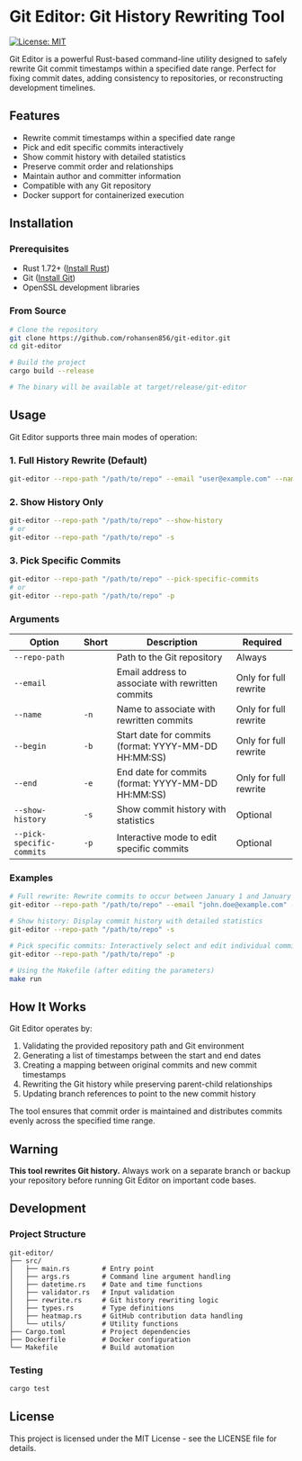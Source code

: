 # Git Editor: Git History Rewriting Tool

[![License: MIT](https://img.shields.io/badge/License-MIT-blue.svg)](https://opensource.org/licenses/MIT)

Git Editor is a powerful Rust-based command-line utility designed to safely rewrite Git commit timestamps within a specified date range. Perfect for fixing commit dates, adding consistency to repositories, or reconstructing development timelines.

## Features

- Rewrite commit timestamps within a specified date range
- Pick and edit specific commits interactively
- Show commit history with detailed statistics
- Preserve commit order and relationships
- Maintain author and committer information
- Compatible with any Git repository
- Docker support for containerized execution

## Installation

### Prerequisites

- Rust 1.72+ ([Install Rust](https://www.rust-lang.org/tools/install))
- Git ([Install Git](https://git-scm.com/downloads))
- OpenSSL development libraries

### From Source

```bash
# Clone the repository
git clone https://github.com/rohansen856/git-editor.git
cd git-editor

# Build the project
cargo build --release

# The binary will be available at target/release/git-editor
```

## Usage

Git Editor supports three main modes of operation:

### 1. Full History Rewrite (Default)
```bash
git-editor --repo-path "/path/to/repo" --email "user@example.com" --name "Author Name" --begin "YYYY-MM-DD HH:MM:SS" --end "YYYY-MM-DD HH:MM:SS"
```

### 2. Show History Only
```bash
git-editor --repo-path "/path/to/repo" --show-history
# or
git-editor --repo-path "/path/to/repo" -s
```

### 3. Pick Specific Commits
```bash
git-editor --repo-path "/path/to/repo" --pick-specific-commits
# or
git-editor --repo-path "/path/to/repo" -p
```

### Arguments

| Option | Short | Description | Required |
| ------ | ----- | ----------- | -------- |
| `--repo-path` | | Path to the Git repository | Always |
| `--email` | | Email address to associate with rewritten commits | Only for full rewrite |
| `--name` | `-n` | Name to associate with rewritten commits | Only for full rewrite |
| `--begin` | `-b` | Start date for commits (format: YYYY-MM-DD HH:MM:SS) | Only for full rewrite |
| `--end` | `-e` | End date for commits (format: YYYY-MM-DD HH:MM:SS) | Only for full rewrite |
| `--show-history` | `-s` | Show commit history with statistics | Optional |
| `--pick-specific-commits` | `-p` | Interactive mode to edit specific commits | Optional |

### Examples

```bash
# Full rewrite: Rewrite commits to occur between January 1 and January 7, 2023
git-editor --repo-path "/path/to/repo" --email "john.doe@example.com" --name "John Doe" --begin "2023-01-01 00:00:00" --end "2023-01-07 23:59:59"

# Show history: Display commit history with detailed statistics
git-editor --repo-path "/path/to/repo" -s

# Pick specific commits: Interactively select and edit individual commits
git-editor --repo-path "/path/to/repo" -p

# Using the Makefile (after editing the parameters)
make run
```

## How It Works

Git Editor operates by:

1. Validating the provided repository path and Git environment
2. Generating a list of timestamps between the start and end dates
3. Creating a mapping between original commits and new commit timestamps
4. Rewriting the Git history while preserving parent-child relationships
5. Updating branch references to point to the new commit history

The tool ensures that commit order is maintained and distributes commits evenly across the specified time range.

## Warning

**This tool rewrites Git history.** Always work on a separate branch or backup your repository before running Git Editor on important code bases.

## Development

### Project Structure

```
git-editor/
├── src/
│   ├── main.rs        # Entry point
│   ├── args.rs        # Command line argument handling
│   ├── datetime.rs    # Date and time functions
│   ├── validator.rs   # Input validation
│   ├── rewrite.rs     # Git history rewriting logic
│   ├── types.rs       # Type definitions
│   ├── heatmap.rs     # GitHub contribution data handling
│   └── utils/         # Utility functions
├── Cargo.toml         # Project dependencies
├── Dockerfile         # Docker configuration
└── Makefile           # Build automation
```

### Testing

```bash
cargo test
```

## License

This project is licensed under the MIT License - see the LICENSE file for details.